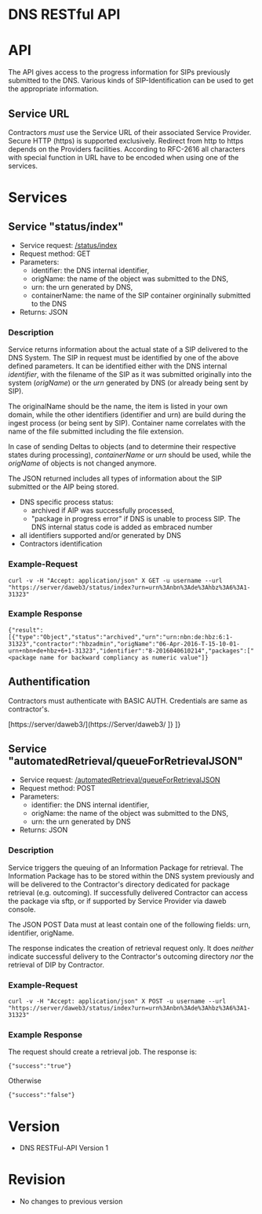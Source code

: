 DNS RESTful API             
========      

# API
The API gives access to the progress information for SIPs previously submitted to the DNS. Various kinds of SIP-Identification can be used to get the appropriate information.

## Service URL
Contractors *must* use the Service URL of their associated Service Provider. Secure HTTP (https) is supported exclusively. Redirect from http to https depends on the Providers facilities.  According to RFC-2616 all characters with special function in URL have to be encoded when using one of the services.

# Services

## Service "status/index"

* Service request: [/status/index](https://server/daweb3/status/index)
* Request method: GET
* Parameters:
    * identifier: the DNS internal identifier,
    * origName: the name of the object was submitted to the DNS,
    * urn: the urn generated by DNS,
    * containerName: the name of the SIP container orgininally submitted to the DNS
* Returns: JSON

### Description

Service returns information about the actual state of a SIP delivered to the DNS System. The SIP in request must be identified by one of the above defined parameters. It can be identified either with the DNS internal *identifier*, with the filename of the SIP as it was submitted originally into the system (*origName*) or the *urn* generated by DNS (or already being sent by SIP). 

The originalName should be the name, the item is listed in your own domain, while the other identifiers (identifier and urn) are build during the ingest process (or being sent by SIP). Container name correlates with the name of the file submitted including the file extension.

In case of sending Deltas to objects (and to determine their respective states during processing), *containerName* or *urn* should be used, while the *origName* of objects is not changed anymore. 

The JSON returned includes all types of information about the SIP submitted or the AIP being stored. 

* DNS specific process status: 
    * archived if AIP was successfully processed, 
    * "package in progress error" if DNS is unable to process SIP. The DNS internal status code is added as embraced number 
* all identifiers supported and/or generated by DNS
* Contractors identification

### Example-Request

    curl -v -H "Accept: application/json" X GET -u username --url "https://server/daweb3/status/index?urn=urn%3Anbn%3Ade%3Ahbz%3A6%3A1-31323"

### Example Response    

    {"result":
    [{"type":"Object","status":"archived","urn":"urn:nbn:de:hbz:6:1-31323","contractor":"hbzadmin","origName":"06-Apr-2016-T-15-10-01-urn+nbn+de+hbz+6+1-31323","identifier":"8-2016040610214","packages":["<package name for backward compliancy as numeric value"]}
## Authentification

Contractors must authenticate with BASIC AUTH. Credentials are same as contractor's.

[https://server/daweb3/](https://Server/daweb3/
]}
    ]}

## Service "automatedRetrieval/queueForRetrievalJSON"

* Service request: [/automatedRetrieval/queueForRetrievalJSON](https://server/daweb3/automatedRetrieval/queueForRetrievalJSON)
* Request method: POST
* Parameters:
    * identifier: the DNS internal identifier,
    * origName: the name of the object was submitted to the DNS,
    * urn: the urn generated by DNS
* Returns: JSON


### Description
Service triggers the queuing of an Information Package for retrieval. The Information Package has to be stored within the DNS system previously and will be delivered to the Contractor's directory dedicated for package retrieval (e.g. outcoming). If successfully delivered Contractor can access the package via sftp, or if supported by Service Provider via daweb console.

The JSON POST Data must at least contain one of the following fields: urn, identifier, origName.

The response indicates the creation of retrieval request only. It does *neither* indicate successful delivery to the Contractor's outcoming directory *nor* the retrieval of DIP by Contractor.

### Example-Request

    curl -v -H "Accept: application/json" X POST -u username --url "https://server/daweb3/status/index?urn=urn%3Anbn%3Ade%3Ahbz%3A6%3A1-31323"

### Example Response    

The request should create a retrieval job. The response is: 

    {"success":"true"}
    
Otherwise 

    {"success":"false"}

   
    
# Version

* DNS RESTFul-API Version 1

# Revision

* No changes to previous version  
